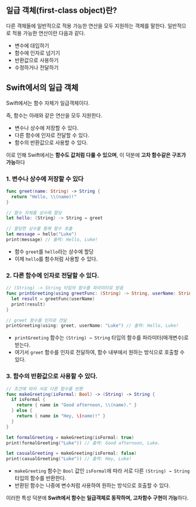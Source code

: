 
## 일급 객체(first-class object)란?

다른 객체들에 일반적으로 적용 가능한 연산을 모두 지원하는 객체를 말한다.
일반적으로 적용 가능한 연산이란 다음과 같다.
- 변수에 대입하기
- 함수에 인자로 넘기기
- 반환값으로 사용하기
- 수정하거나 전달하기

## Swift에서의 일급 객체

Swift에서는 함수 자체가 일급객체이다.

즉, 함수는 아래와 같은 연산을 모두 지원한다.
- 변수나 상수에 저장할 수 있다.
- 다른 함수에 인자로 전달할 수 있다.
- 함수의 반환값으로 사용할 수 있다.

이로 인해 Swift에서는 **함수도 값처럼 다룰 수 있으며**, 이 덕분에 **고차 함수같은 구조가 가능**하다

### 1. **변수나 상수에 저장할 수 있다**
```swift
func greet(name: String) -> String {
  return "Hello, \\(name)!"
}

// 함수 자체를 상수에 할당
let hello: (String) -> String = greet

// 할당한 상수를 통해 함수 호출
let message = hello("Luke")
print(message) // 출력: Hello, Luke!
```
- 함수 `greet`를 `hello`라는 상수에 할당
- 이제 `hello`를 함수처럼 사용할 수 있다.

### 2. **다른 함수에 인자로 전달할 수 있다.**
```swift
// (String) -> String 타입의 함수를 파라미터로 받음
func printGreeting(using greetFunc: (String) -> String, userName: String) {
  let result = greetFunc(userName)
  print(result)
}

// greet 함수를 인자로 전달
printGreeting(using: greet, userName: "Luke") // 출력: Hello, Luke!
```
- `printGreeting` 함수는 `(String) → String` 타입의 함수를 파라미터(매개변수)로 받는다.
- 여기서 `greet` 함수를 인자로 전달하여, 함수 내부에서 원하는 방식으로 호출할 수 있다.

### 3. **함수의 반환값으로 사용할 수 있다.**
```swift
// 조건에 따라 서로 다른 함수를 반환
func makeGreeting(isFormal: Bool) -> (String) -> String {
  if isFormal {
    return { name in "Good afternoon, \\(name)." }
  } else {
    return { name in "Hey, \(name)!" }
  }
}

let formalGreeting = makeGreeting(isFormal: true)
print(formalGreeting("Luke")) // 출력: Good afternoon, Luke.

let casualGreeting = makeGreeting(isFormal: false)
print(casualGreeting("Luke")) // 출력: Hey, Luke!
```
- `makeGreeting` 함수는 `Bool` 값인 `isFormal`에 따라 서로 다른 `(String) → String` 타입의 함수를 반환한다.
- 반환된 함수는 나중에 변수처럼 사용하여 원하는 방식으로 호출할 수 있다.

이러한 특성 덕분에 **Swift에서 함수는 일급객체로 동작하며, 고차함수 구현이 가능**하다.



